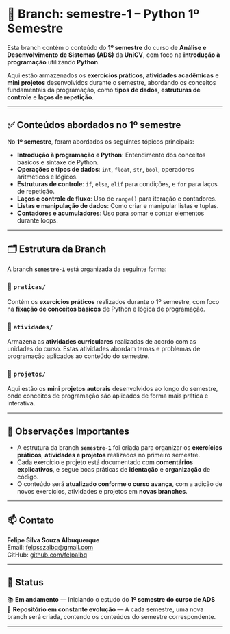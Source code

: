 # 📂 Branch: semestre-1 – Python 1º Semestre

Esta branch contém o conteúdo do **1º semestre** do curso de **Análise e Desenvolvimento de Sistemas (ADS)** da **UniCV**, com foco na **introdução à programação** utilizando **Python**.

Aqui estão armazenados os **exercícios práticos**, **atividades acadêmicas** e **mini projetos** desenvolvidos durante o semestre, abordando os conceitos fundamentais da programação, como **tipos de dados**, **estruturas de controle** e **laços de repetição**.

---

## ✅ Conteúdos abordados no 1º semestre

No **1º semestre**, foram abordados os seguintes tópicos principais:

- **Introdução à programação e Python**: Entendimento dos conceitos básicos e sintaxe de Python.
- **Operações e tipos de dados**: `int`, `float`, `str`, `bool`, operadores aritméticos e lógicos.
- **Estruturas de controle**: `if`, `else`, `elif` para condições, e `for` para laços de repetição.
- **Laços e controle de fluxo**: Uso de `range()` para iteração e contadores.
- **Listas e manipulação de dados**: Como criar e manipular listas e tuplas.
- **Contadores e acumuladores**: Uso para somar e contar elementos durante loops.

---

## 🗂️ Estrutura da Branch

A branch **`semestre-1`** está organizada da seguinte forma:

### 🔹 **`praticas/`**
Contém os **exercícios práticos** realizados durante o 1º semestre, com foco na **fixação de conceitos básicos** de Python e lógica de programação.

### 🔹 **`atividades/`**
Armazena as **atividades curriculares** realizadas de acordo com as unidades do curso. Estas atividades abordam temas e problemas de programação aplicados ao conteúdo do semestre.

### 🔹 **`projetos/`**
Aqui estão os **mini projetos autorais** desenvolvidos ao longo do semestre, onde conceitos de programação são aplicados de forma mais prática e interativa.

---

## 📌 Observações Importantes

- A estrutura da branch **`semestre-1`** foi criada para organizar os **exercícios práticos**, **atividades e projetos** realizados no primeiro semestre.
- Cada exercício e projeto está documentado com **comentários explicativos**, e segue boas práticas de **identação** e **organização** de código.
- O conteúdo será **atualizado conforme o curso avança**, com a adição de novos exercícios, atividades e projetos em **novas branches**.

---

## 📫 Contato

**Felipe Silva Souza Albuquerque**  
Email: [felpsszalbq@gmail.com](mailto:felpsszalbq@gmail.com)  
GitHub: [github.com/felpalbq](https://github.com/felpalbq)

---

## 🏁 Status

📚 **Em andamento** — Iniciando o estudo do **1º semestre do curso de ADS**  
🔄 **Repositório em constante evolução** — A cada semestre, uma nova branch será criada, contendo os conteúdos do semestre correspondente.

---


